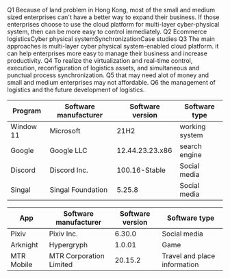 Q1 Because of land problem in Hong Kong, most of the small and medium sized enterprises can't have a better way to expand their business. If those enterprises choose to use the cloud platform for multi-layer cyber-physical system, then can be more easy to control immediately.
Q2 Ecommerce logisticsCyber physical systemSynchronizationCase studies
Q3 The main approaches is multi-layer cyber physical system-enabled cloud platform. it can help enterprises more easy to manage their business and increase productivity. 
Q4 To realize the virtualization and real-time control, execution, reconfiguration of logistics assets, and simultaneous and punctual process synchronization.
Q5 that may need alot of money and small and medium enterprises may not affordable.
Q6 the management of logistics and the future development of logistics.

 | Program | Software manufacturer | Software version | Software type |
 | ------- | ------- | ------- | ------- |
 | Window 11| Microsoft | 21H2 | working system |
 | Google | Google LLC | 12.44.23.23.x86 | search engine |
 | Discord | Discord Inc.| 100.16-Stable | Social media|
 | Singal | Singal Foundation | 5.25.8 | Social media |
 
 | App | Software manufacturer | Software version | Software type |
 |---|---|---|---|
 |Pixiv| Pixiv Inc. | 6.30.0 | Social media |
 |Arknight | Hypergryph | 1.0.01 | Game |
 |MTR Mobile | MTR Corporation Limited | 20.15.2 | Travel and place information |
